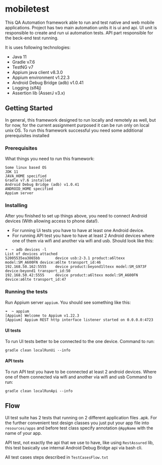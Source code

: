 # mobiletest

This QA Automation framework able to run and test native and web mobile applications. 
Project has two main automation units it is ui and api. UI unit is responsible to create 
and run ui automation tests. API part responsible for the beck-end test running.

It is uses following technologies:

* Java 11
* Gradle v7.6
* TestNG v7
* Appium java client v8.3.0
* Appium environment v1.22.3
* Android Debug Bridge (adb) v1.0.41
* Logging (slf4j)
* Assertion lib (AsserJ v3.x)

## Getting Started

In general, this framework designed to run locally and remotely as well, but for now, for the current 
assignment purposed it can be run only on local unix OS.
To run this framework successful you need some additional prerequisites installed

### Prerequisites
What things you need to run this framework:

```
Some linux based OS
JDK 11
JAVA_HOME specified
Gradle v7.6 installed
Android Debug Bridge (adb) v1.0.41
ANDROID_HOME specified
Appium server
```

### Installing
After you finished to set up things above, you need to connect Android devices (With allowing access to phone data!).

 - For running Ui tests you have to have at least one Android device.
 - For running API test you have to have at least 2 Android devices where one of them via wifi and another via wifi and usb.
Should look like this:

```
➜  ~ adb devices -l                 
List of devices attached
52005535ea3865bb       device usb:2-3.1 product:a6ltexx model:SM_A600FN device:a6lte transport_id:46
192.168.50.162:5555    device product:beyond1ltexx model:SM_G973F device:beyond1 transport_id:50
192.168.50.42:5555     device product:a6ltexx model:SM_A600FN device:a6lte transport_id:47

```

### Running the tests
Run Appium server `appium`.
You should see something like this:
```
➜  ~ appium
[Appium] Welcome to Appium v1.22.3
[Appium] Appium REST http interface listener started on 0.0.0.0:4723
```
#### UI tests
To run UI tests better to be connected to the one device.
Command to run:
```
gradle clean localRunUi --info
```

#### API tests
To run API test you have to be connected at least 2 android devices. Where one of them connected via wifi
and another via wifi and usb
Command to run:
```
gradle clean localRunApi --info
```

## Flow
UI test suite has 2 tests that running on 2 different application files .apk. For the further convenient test design classes
you just put your app file into `resources/apps` and before test class specify annotation `@AppName` with the name of your app.

API test, not exactly the api that we use to have, like using `RestAssured` lib, this test basically use internal Android Debug Bridge
api via bash cli.

All test cases steps described in `TestCasesFlow.txt`